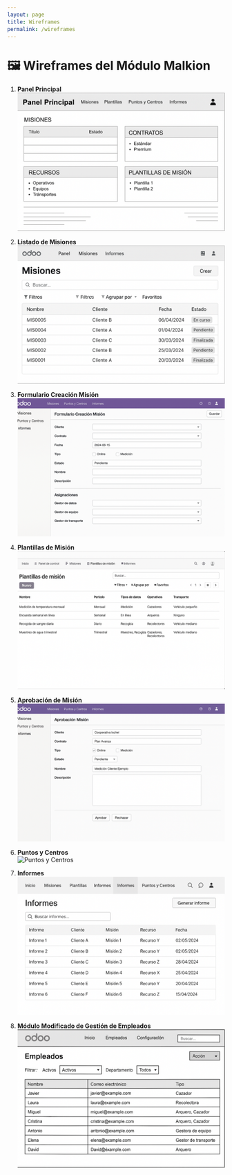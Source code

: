 ```yaml
---
layout: page
title: Wireframes
permalink: /wireframes
---
```


# 🖼️ Wireframes del Módulo Malkion

1. **Panel Principal**  
   ![Panel Principal](./assets/images/wireframes/panel_principal.png)

2. **Listado de Misiones**  
   ![Listado Misiones](./assets/images/wireframes/listado_misiones.png)

3. **Formulario Creación Misión**  
   ![Crear Misión](./assets/images/wireframes/creacion_mision.png)

4. **Plantillas de Misión**  
   ![Plantilla Misión](./assets/images/wireframes/plantilla_de_mision.png)

5. **Aprobación de Misión**  
   ![Aprobar Misión](./assets/images/wireframes/aprobacion_mision.png)

6. **Puntos y Centros**  
   ![Puntos y Centros]({./assets/images/wireframes/puntos_y_centros.png)

7. **Informes**  
   ![Informes](./assets/images/wireframes/Informes.png)

8. **Módulo Modificado de Gestión de Empleados**  
   ![Empleados Modificado](./assets/images/wireframes/empleados.png)
